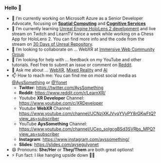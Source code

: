 ### Hello 👋

- 🔭 I’m currently working on Microsoft Azure as a Senior Developer Advocate, focusing on [**Spatial Computing**](https://docs.microsoft.com/windows/mixed-reality/develop/development?tabs=unity&WT.mc_id=spatial-0000-ayyonet) and [**Cognitive Services**](https://docs.microsoft.com/azure/cognitive-services/?WT.mc_id=aiml-0000-ayyonet)
- 🌱 I’m currently learning [Unreal Engine HoloLens 2 development](https://docs.microsoft.com/en-us/windows/mixed-reality/develop/unreal/unreal-development-overview?WT.mc_id=spatial-6125-ayyonet) and live stream on Twitch and LearnTV twice a week while working on a Chess App for HoloLens 2. You can find more info and the code from the stream on [30 Days of Unreal Repository](https://github.com/Yonet/30DaysOfUnrealEngine).
- 👯 I’m looking to collaborate on ... WebXR at [Immersive Web Community Group](https://www.w3.org/community/immersive-web/)
- 🤔 I’m looking for help with ... feedback on my YouTube and other tutorials. Feel free to submit an issue or comment on [Reddit](https://www.reddit.com/r/LearnXR/).
- 💬 Ask me about ... [WebXR](https://docs.microsoft.com/windows/mixed-reality/develop/web/webxr-overview?WT.mc_id=spatial-0000-ayyonet), [Mixed Reality](https://docs.microsoft.com/windows/mixed-reality/develop/development?tabs=unity&WT.mc_id=spatial-0000-ayyonet) and [AI](https://docs.microsoft.com/azure/cognitive-services/?WT.mc_id=aiml-0000-ayyonet)
- 📫 How to reach me: You can find me on most social media as [@AysSomething](https://twitter.com/AysSomething) or [@Yonet](https://dev.to/yonet)
  - **Twitter**: https://twitter.com/AysSomething
  - **Reddit**: https://www.reddit.com/r/LearnXR/
  - Youtube **XR Developer** Channel: https://www.youtube.com/c/XRDeveloper
  - Youtube **WebXR** Channel: https://www.youtube.com/channel/UCNzjXKJVyqYVyPY8rGKwFtQ?view_as=subscriber
  - YouTube **AysSomething** Channel: https://www.youtube.com/channel/UCeo_soIgcgBSd3SVRbs_MPQ?view_as=subscriber 
  - **Instagram**: https://www.instagram.com/ayssomething/
  - **Slides**: https://slides.com/aysegulyonet
- 😄 Pronouns: **She/Her** or **They/Them** are both great options!
- ⚡ Fun fact: I like hanging upside down 🤸‍♀️

